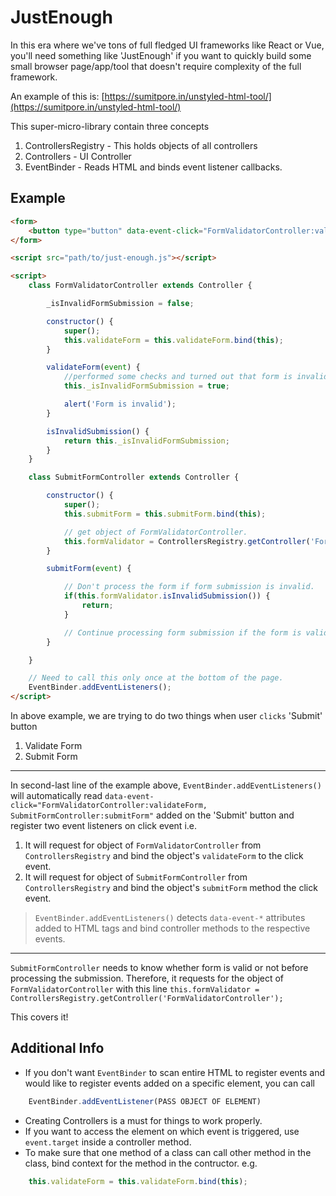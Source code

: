 # JustEnough

In this era where we've tons of full fledged UI frameworks like React or Vue, you'll need something like 'JustEnough' if you want to quickly build some small browser page/app/tool that doesn't require complexity of the full framework.

An example of this is: [https://sumitpore.in/unstyled-html-tool/](https://sumitpore.in/unstyled-html-tool/)

This super-micro-library contain three concepts
1. ControllersRegistry - This holds objects of all controllers
2. Controllers - UI Controller
3. EventBinder - Reads HTML and binds event listener callbacks.

## Example
```html
<form>
    <button type="button" data-event-click="FormValidatorController:validateForm, SubmitFormController:submitForm">Submit</button>
</form>

<script src="path/to/just-enough.js"></script>

<script>
    class FormValidatorController extends Controller {

        _isInvalidFormSubmission = false;

        constructor() {
            super();
            this.validateForm = this.validateForm.bind(this);
        }

        validateForm(event) {
            //performed some checks and turned out that form is invalid.
            this._isInvalidFormSubmission = true;

            alert('Form is invalid');
        }

        isInvalidSubmission() {
            return this._isInvalidFormSubmission;
        }
    }

    class SubmitFormController extends Controller {

        constructor() {
            super();
            this.submitForm = this.submitForm.bind(this);

            // get object of FormValidatorController.
            this.formValidator = ControllersRegistry.getController('FormValidatorController');
        }

        submitForm(event) {

            // Don't process the form if form submission is invalid.
            if(this.formValidator.isInvalidSubmission()) {
                return;
            }

            // Continue processing form submission if the form is valid.
        }

    }

    // Need to call this only once at the bottom of the page.
    EventBinder.addEventListeners();
</script>
```

In above example, we are trying to do two things when user `clicks` 'Submit' button
1. Validate Form
2. Submit Form
---

In second-last line of the example above, `EventBinder.addEventListeners()` will automatically read `data-event-click="FormValidatorController:validateForm, SubmitFormController:submitForm"` added on the 'Submit' button and register two event listeners on click event i.e.
1. It will request for object of `FormValidatorController` from `ControllersRegistry` and bind the object's `validateForm`  to the click event.
2. It will request for object of `SubmitFormController` from `ControllersRegistry` and bind the object's `submitForm` method the click event.

> `EventBinder.addEventListeners()` detects `data-event-*` attributes added to HTML tags and bind controller methods to the respective events.

---

`SubmitFormController` needs to know whether form is valid or not before processing the submission. Therefore, it requests for the object of `FormValidatorController` with this line `this.formValidator = ControllersRegistry.getController('FormValidatorController');`

This covers it!

## Additional Info
- If you don't want `EventBinder` to scan entire HTML to register events and would like to register events added on a specific element, you can call
```js
    EventBinder.addEventListener(PASS OBJECT OF ELEMENT)
```

- Creating Controllers is a must for things to work properly.
- If you want to access the element on which event is triggered, use `event.target` inside a controller method.
- To make sure that one method of a class can call other method in the class, bind context for the method in the contructor. e.g.
```js
    this.validateForm = this.validateForm.bind(this);
```